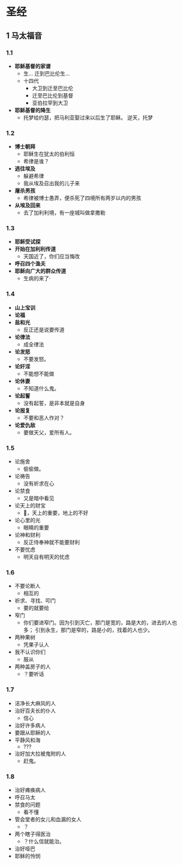 # 圣经
## 1 马太福音
### 1.1 
- **耶稣基督的家谱**
	- 生... 迁到巴比伦生...
	- 十四代
		- 大卫到迁至巴比伦
		- 迁至巴比伦到基督
		- 亚伯拉罕到大卫
- **耶稣基督的降生**
	- 托梦给约瑟，把马利亚娶过来以后生了耶稣。
		逆天，托梦
### 1.2 
- **博士朝拜**
	- 耶稣生在犹太的伯利恒
	- 希律是谁？
- **逃往埃及**
	- 躲避希律
	- 我从埃及召出我的儿子来
- **屠杀男孩**
	- 希律被博士愚弄，便杀死了四境所有两岁以内的男孩
- **从埃及回来**
	- 去了加利利境，有一座城叫做拿撒勒

### 1.3 
- **耶稣受试探**
- **开始在加利利传道**
	- 天国近了，你们应当悔改
- **呼召四个渔夫**
- **耶稣向广大的群众传道**
	- 生病的来了·
### 1.4 
- **山上宝训**
- **论福**
- **盐和光**
	- 反正还是说要传道
- **论律法**
	- 成全律法
- **论发怒**
	- 不要发怒。
- **论奸淫**
	- 不能想不能做
- **论休妻**
	- 不知道什么鬼。
- **论起誓**
	- 没有起誓，是非本就是自身
- **论报复**
	- 不要和恶人作对？
- **论爱仇敌**
	- 要做天父，爱所有人。

### 1.5 
- 论施舍
	- 偷偷做。
- 论祷告
	- 没有祈求在心
- 论禁食
	- 又是暗中看见
- 论天上的财宝
	- 🤔，天上的重要，地上的不好
- 论心里的光
	- 眼睛的重要
- 论神和财利
	- 反正侍奉神就不能要财利
- 不要忧虑
	- 明天自有明天的忧虑
### 1.6 
- 不要论断人
	- 相互的
- 祈求、寻找、叩门
	- 要的就要给
- 窄门
	- 你们要进窄门。因为引到灭亡，那门是宽的，路是大的，进去的人也多； 引到永生，那门是窄的，路是小的，找着的人也少。
- 两种果树
	- 凭果子认人
- 我不认识你们
	- 服从
- 两种盖房子的人
	- ？要听话

### 1.7 
- 洁净长大麻风的人
- 治好百夫长的仆人
	- 信心
- 治好许多病人
- 要跟从耶稣的人
- 平静风和海
	- ???
- 治好加大拉被鬼附的人
	- 赶鬼。

### 1.8 
- 治好瘫痪病人
- 呼召马太
- 禁食的问题
	- 看不懂
- 管会堂者的女儿和血漏的女人
	- ？
- 两个瞎子得医治
	- ？什么信就能治。
- 治好哑巴
- 耶稣的怜悯

